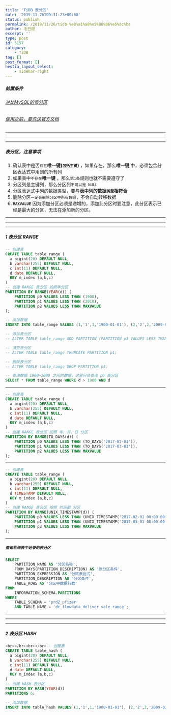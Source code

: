 ```yaml
---
title: 'TiDB 表分区'
date: '2019-11-26T09:31:23+00:00'
status: publish
permalink: /2019/11/26/tidb-%e8%a1%a8%e5%88%86%e5%8c%ba
author: 毛巳煜
excerpt: ''
type: post
id: 5157
category:
    - TiDB
tag: []
post_format: []
hestia_layout_select:
    - sidebar-right
---
```

##### 前置条件

###### [对比MySQL的表分区](https://dev.mysql.com/doc/refman/5.7/en/partitioning-limitations-partitioning-keys-unique-keys.html "对比MySQL的表分区")

###### [使用之前，要先读官方文档](https://pingcap.com/docs-cn/stable/reference/sql/partitioning/#%E5%88%86%E5%8C%BA%E8%A1%A8 "使用之前，要先读官方文档")

- - - - - -

- - - - - -

- - - - - -

##### 表分区，注意事项

1. 确认表中是否`存在`**唯一键(`包括主键`)** ，如果存在，那么**唯一键** 中，必须包含分区表达式中用到的所有列
2. 如果表中`不存在`**唯一键** ，那么`第1条`规则也就不需要遵守了
3. 分区列是主键列，那么分区列`不可以是 NULL`
4. 分区表达式中列的数据类型，要与**表中列的数据`类型`相符合**
5. 删除分区`一定会删除分区中所有数据`，不会自动转移数据
6. **`MAXVALUE`** 因为添加分区必须是递增的，添加此分区时要注意，此分区表示已经是最大的分区，无法在添加新的分区。

- - - - - -

- - - - - -

- - - - - -

##### 1 表分区 RANGE

```sql
-- 创建表
CREATE TABLE table_range (
  a bigint(20) DEFAULT NULL,
  b varchar(255) DEFAULT NULL,
  c int(11) DEFAULT NULL,
  d date DEFAULT NULL,
  KEY m_index (a,b,c)
)
-- 创建 RANGE 表分区 按照年分区
PARTITION BY RANGE(YEAR(d)) (
    PARTITION p0 VALUES LESS THAN (1900),
    PARTITION p1 VALUES LESS THAN (2010),
    PARTITION p2 VALUES LESS THAN MAXVALUE
);

-- 添加数据
INSERT INTO table_range VALUES (1,'1',1,'1900-01-01'), (2,'2',2,'2009-02-02'), (3,'3',3,'2019-03-03');

-- 添加表分区
-- ALTER TABLE table_range ADD PARTITION (PARTITION p3 VALUES LESS THAN (2014));

-- 清空表分区
-- ALTER TABLE table_range TRUNCATE PARTITION p1;

-- 删除表分区
-- ALTER TABLE table_range DROP PARTITION p3;

-- 查询数据 1900~2009 之间的数据，这里只会查询 p0 表分区
SELECT * FROM table_range WHERE d > 1900 AND d 
```

- - - - - -

```sql
-- 创建表
CREATE TABLE table_range (
  a bigint(20) DEFAULT NULL,
  b varchar(255) DEFAULT NULL,
  c int(11) DEFAULT NULL,
  d date DEFAULT NULL,
  KEY m_index (a,b,c)
)
-- 创建 RANGE 表分区 按照 年、月、日 分区
PARTITION BY RANGE(TO_DAYS(d)) (
    PARTITION p0 VALUES LESS THAN (TO_DAYS('2017-02-01')),
    PARTITION p1 VALUES LESS THAN (TO_DAYS('2017-03-01')),
    PARTITION p2 VALUES LESS THAN MAXVALUE
);

```

- - - - - -

```sql
-- 创建表
CREATE TABLE table_range (
  a bigint(20) DEFAULT NULL,
  b varchar(255) DEFAULT NULL,
  c int(11) DEFAULT NULL,
  d TIMESTAMP DEFAULT NULL,
  KEY m_index (a,b,c)
)
-- 创建 RANGE 表分区 按照 时间戳 分区
PARTITION BY RANGE(UNIX_TIMESTAMP(d)) (
    PARTITION p0 VALUES LESS THAN (UNIX_TIMESTAMP('2017-02-01 00:00:00')),
    PARTITION p1 VALUES LESS THAN (UNIX_TIMESTAMP('2017-03-01 00:00:00')),
    PARTITION p2 VALUES LESS THAN MAXVALUE
);

```

- - - - - -

##### **`查询系统表中记录的表分区`**

```sql
SELECT
    PARTITION_NAME AS '分区名称',
    FROM_DAYS(PARTITION_DESCRIPTION) AS '原分区条件',
    PARTITION_EXPRESSION AS '分区表达式',
    PARTITION_DESCRIPTION AS '分区条件',
    TABLE_ROWS AS '分区中数据行数'
FROM
    INFORMATION_SCHEMA.PARTITIONS
WHERE
    TABLE_SCHEMA = 'prd2_pfizer'
    AND TABLE_NAME = 'dc_flowdata_deliver_sale_range';

```

- - - - - -

- - - - - -

- - - - - -

##### 2 表分区 HASH

```sql
<br></br><br></br>-- 创建表
CREATE TABLE table_hash (
  a bigint(20) DEFAULT NULL,
  b varchar(255) DEFAULT NULL,
  c int(11) DEFAULT NULL,
  d date DEFAULT NULL,
  KEY m_index (a,b,c)
)
-- 创建 HASH 表分区
PARTITION BY HASH(YEAR(d))
PARTITIONS 6;

-- 添加数据
INSERT INTO table_hash VALUES (1,'1',1,'1900-01-01'), (2,'2',2,'2009-02-02'), (3,'3',3,'2019-03-03');

```